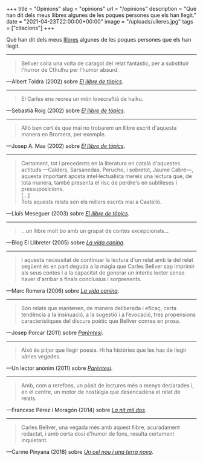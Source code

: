 +++
title = "Opinions"
slug = "opinions"
url = "/opinions"
description = "Què han dit dels meus llibres algunes de les poques persones que els han llegit."
date = "2021-04-23T22:00:00+00:00"
image = "/uploads/ulleres.jpg"
tags = ["citacions"]
+++

Què han dit dels meus [llibres](/llibres/) algunes de les poques persones que els han llegit.

<hr>

<a name="1"></a>

> Bellver colla una volta de caragol del relat fantàstic, per a substituir l'horror de Cthulhu per l'humor absurd.

—Albert Toldrà (2002) sobre [*El llibre de tòpics*](/llibres/elllibredetopics/).

<hr>

<a name="2"></a>

> El Carles ens recrea un món lovecraftià de haiku.

—Sebastià Roig (2002) sobre [*El llibre de tòpics*](/llibres/elllibredetopics/).

<hr>

<a name="3"></a>

> Allò ben cert és que mai no trobarem un llibre escrit d'aquesta manera en Bromera, per exemple.

—Josep A. Mas (2002) sobre [*El llibre de tòpics*](/llibres/elllibredetopics/).

<hr>

<a name="4"></a>

> Certament, tot i precedents en la literatura en català d'aquestes actituds —Calders, Sarsanedas, Perucho, i sobretot, Jaume Cabré—, aquesta important aposta intel·lectualista mereix una lectura que, de tota manera, també presenta el risc de perdre's en subtileses i pressuposicions.  
> \[…]  
> Tots aquests relats són els millors escrits mai a Castelló.

—Lluís Meseguer (2003) sobre [*El llibre de tòpics*](/llibres/elllibredetopics/).

<hr>

<a name="5"></a>

> …un llibre molt bo amb un grapat de contes excepcionals…

—Blog El Llibreter (2005) sobre [*La vida canina*](/llibres/lavidacanina/).

<hr>

<a name="6"></a>

> I aquesta necessitat de continuar la lectura d'un relat amb la del relat següent és en part deguda a la màgia que Carles Bellver sap imprimir als seus contes i a la capacitat de generar un interès lector sense haver d'arribar a finals conclusius i sorprenents.

—Marc Romera (2006) sobre [*La vida canina*](/llibres/lavidacanina/).

<hr>

<a name="7"></a>

> Són relats que mantenen, de manera deliberada i eficaç, certa tendència a la insinuació, a la sugestió i a l’evocació, tres propensions característiques del discurs poètic que Bellver conrea en prosa.

—Josep Porcar (2011) sobre [*Parèntesi*](/llibres/parentesi/).

<hr>

<a name="8"></a>

> Això és pitjor que llegir poesia. Hi ha històries que les has de llegir vàries vegades.

—Un lector anònim (2011) sobre [*Parèntesi*](/llibres/parentesi/).

<hr>

<a name="9"></a>

> Amb, com a rerefons, un pòsit de lectures més o menys declarades i, en el centre, un motor de nostàlgia que desencadena el relat de relats.

—Francesc Pérez i Moragón (2014) sobre [*La nit mil dos*](/llibres/lanitmildos/).

<hr>

<a name="10"></a>

> Carles Bellver, una vegada més amb aquest llibre, acuradament redactat, i amb certa dosi d’humor de fons, resulta certament inquietant.

—Carme Pinyana (2018) sobre [*Un cel nou i una terra nova*](/llibres/uncelnouiunaterranova/).
